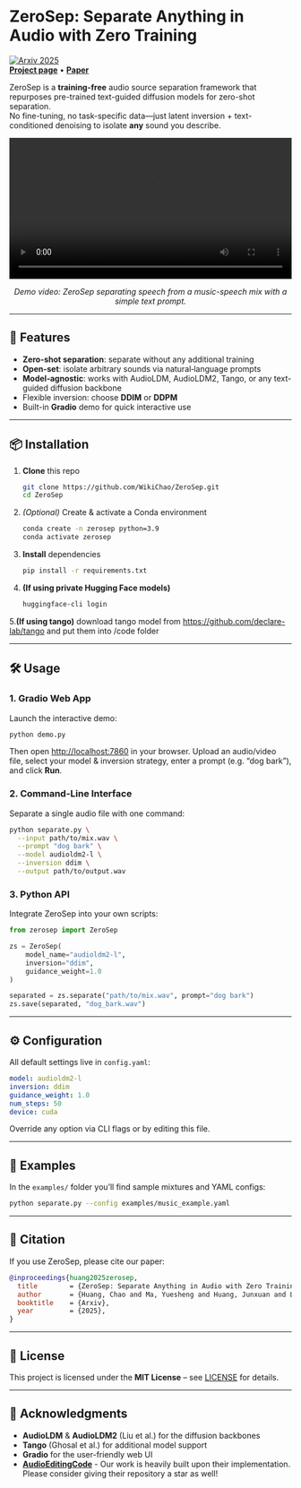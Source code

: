 # ZeroSep: Separate Anything in Audio with Zero Training

[![Arxiv 2025](https://img.shields.io/badge/Arxiv-2025-blue)](https://wikichao.github.io/ZeroSep/)  
[**Project page**](https://wikichao.github.io/ZeroSep/) • [**Paper**](https://wikichao.github.io/ZeroSep/)  

ZeroSep is a **training-free** audio source separation framework that repurposes pre-trained text-guided diffusion models for zero-shot separation.  
No fine-tuning, no task-specific data—just latent inversion + text-conditioned denoising to isolate **any** sound you describe.

<div align="center">
  <video width="100%" controls>
    <source src="assets/zerosep_demo.mp4" type="video/mp4">
    Your browser does not support the video tag.
  </video>
  <p><i>Demo video: ZeroSep separating speech from a music-speech mix with a simple text prompt.</i></p>
</div>

---

## 🚀 Features

- **Zero-shot separation**: separate without any additional training  
- **Open-set**: isolate arbitrary sounds via natural‐language prompts  
- **Model‐agnostic**: works with AudioLDM, AudioLDM2, Tango, or any text-guided diffusion backbone  
- Flexible inversion: choose **DDIM** or **DDPM**  
- Built-in **Gradio** demo for quick interactive use

---

## 📦 Installation

1. **Clone** this repo  
   ```bash
   git clone https://github.com/WikiChao/ZeroSep.git
   cd ZeroSep

2. *(Optional)* Create & activate a Conda environment

   ```bash
   conda create -n zerosep python=3.9
   conda activate zerosep
   ```
3. **Install** dependencies

   ```bash
   pip install -r requirements.txt
   ```
4. **(If using private Hugging Face models)**

   ```bash
   huggingface-cli login
   ```
5.**(If using tango)**
  download tango model from https://github.com/declare-lab/tango
  and put them into /code folder

---

## 🛠️ Usage

### 1. Gradio Web App

Launch the interactive demo:

```bash
python demo.py
```

Then open [http://localhost:7860](http://localhost:7860) in your browser.
Upload an audio/video file, select your model & inversion strategy, enter a prompt (e.g. “dog bark”), and click **Run**.

### 2. Command-Line Interface

Separate a single audio file with one command:

```bash
python separate.py \
  --input path/to/mix.wav \
  --prompt "dog bark" \
  --model audioldm2-l \
  --inversion ddim \
  --output path/to/output.wav
```

### 3. Python API

Integrate ZeroSep into your own scripts:

```python
from zerosep import ZeroSep

zs = ZeroSep(
    model_name="audioldm2-l",
    inversion="ddim",
    guidance_weight=1.0
)

separated = zs.separate("path/to/mix.wav", prompt="dog bark")
zs.save(separated, "dog_bark.wav")
```

---

## ⚙️ Configuration

All default settings live in `config.yaml`:

```yaml
model: audioldm2-l
inversion: ddim
guidance_weight: 1.0
num_steps: 50
device: cuda
```

Override any option via CLI flags or by editing this file.

---

## 📁 Examples

In the `examples/` folder you’ll find sample mixtures and YAML configs:

```bash
python separate.py --config examples/music_example.yaml
```

---

## 📖 Citation

If you use ZeroSep, please cite our paper:

```bibtex
@inproceedings{huang2025zerosep,
  title        = {ZeroSep: Separate Anything in Audio with Zero Training},
  author       = {Huang, Chao and Ma, Yuesheng and Huang, Junxuan and Liang, Susan and Tang, Yunlong and Bi, Jing and Liu, Wenqiang and Mesgarani, Nima and Xu, Chenliang},
  booktitle    = {Arxiv},
  year         = {2025},
}
```

---

## 📜 License

This project is licensed under the **MIT License** – see [LICENSE](LICENSE) for details.

---

## 🙏 Acknowledgments

* **AudioLDM** & **AudioLDM2** (Liu et al.) for the diffusion backbones
* **Tango** (Ghosal et al.) for additional model support
* **Gradio** for the user-friendly web UI
* [**AudioEditingCode**](https://github.com/HilaManor/AudioEditingCode) - Our work is heavily built upon their implementation. Please consider giving their repository a star as well!
